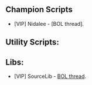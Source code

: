 Champion Scripts
------------
*   \[VIP\] Nidalee - [BOL thread].

Utility Scripts:
------------

Libs:
------------
*   \[VIP\] SourceLib - [BOL thread](http://botoflegends.com/forum/topic/17009-library-sourcelib/).